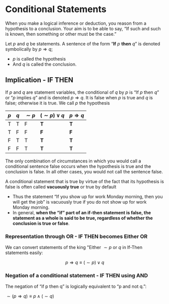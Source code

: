 # Conditional Statements 

When you make a logical inference or deduction, you reason from a hypothesis to a conclusion. Your aim is to be able to say, “If such and such is known, then something or other must be the case.”

Let $p$ and $q$ be statements. A sentence of the form “**If** $p$ **then** $q$” is denoted symbolically by $p \Rightarrow q$;
* $p$ is called the hypothesis 
* And $q$ is called the conclusion.

## Implication - IF THEN
If $p$ and $q$ are statement variables, the conditional of $q$ by $p$ is “If $p$ then $q$” or
“$p$ implies $q$” and is denoted $p \Rightarrow q$. It is false when $p$ is true and $q$ is false; otherwise it is true. We call $p$ the hypothesis

| $p$ | $q$ | $\sim p$ | $(\sim p) \vee q$ | $p \Rightarrow q$ |
|-----|-----|----------|-------------------|-------------------|
| T   | T   | F        | **T**             | **T**             |
| T   | F   | F        | **F**             | **F**             |
| F   | T   | T        | **T**             | **T**             |
| F   | F   | T        | **T**             | **T**             |

The only combination of circumstances in which you would call a conditional sentence false occurs when the hypothesis is true and the conclusion is false. In all other cases, you would not call the sentence false.

A conditional statement that is true by virtue of the fact that its hypothesis is false is often called **vacuously true** or true by default
* Thus the statement “If you show up for work  Monday morning, then you will get the job” is vacuously true if you do not show up for work Monday morning. 
* In general, **when the “if” part of an if-then statement is false, the statement as a whole is said to be true, regardless of whether the conclusion is true or false**.

### Representation through OR - IF THEN becomes Either OR
We can convert statements of the king "Either $\sim p$ or $q$ in If-Then statements easily:

```math
p \Rightarrow q \equiv (\sim p) \vee q
```


### Negation of a conditional statement - IF THEN using AND
The negation of “if p then q” is logically equivalent to “p and not q.”: 

$\sim(p \Rightarrow q) \equiv p \wedge (\sim q)$

